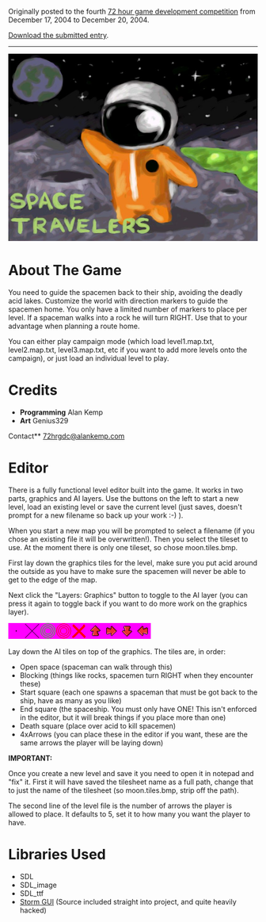 Originally posted to the fourth [72 hour game development competition](https://github.com/featherless/72hourgdc)
from December 17, 2004 to December 20, 2004.

[Download the submitted entry](https://github.com/72hourgdc-2004-december/SpaceTravellers/archive/submission.zip).

---

![Image](STtitle.jpg)

# About The Game

You need to guide the spacemen back to their ship, avoiding the deadly acid lakes.  Customize the world with direction markers to guide the spacemen home.  You only have a limited number of markers to place per level.  If a spaceman walks into a rock he will turn RIGHT.  Use that to your advantage when planning a route home.

You can either play campaign mode (which load level1.map.txt, level2.map.txt, level3.map.txt, etc if you want to add more levels onto the campaign), or just load an individual level to play.

# Credits

- **Programming** Alan Kemp
- **Art** Genius329

Contact** [72hrgdc@alankemp.com](mailto:72hrgdc@alankemp.com)

# Editor

There is a fully functional level editor built into the game.  It works in two parts, graphics and AI layers.  Use the buttons on the left to start a new level, load an existing level or save the current level (just saves, doesn't prompt for a new filename so back up your work :-) ).

When you start a new map you will be prompted to select a filename (if you chose an existing file it will be overwritten!).  Then you select the tileset to use.  At the moment there is only one tileset, so chose moon.tiles.bmp.

First lay down the graphics tiles for the level, make sure you put acid around the outside as you have to make sure the spacemen will never be able to get to the edge of the map.

Next click the "Layers: Graphics" button to toggle to the AI layer (you can press it again to toggle back if you want to do more work on the graphics layer).

![image](ai_tiles.bmp)

Lay down the AI tiles on top of the graphics.  The tiles are, in order:

- Open space (spaceman can walk through this)
- Blocking (things like rocks, spacemen turn RIGHT when they encounter these)
- Start square (each one spawns a spaceman that must be got back to the ship, have as many as you like)
- End square (the spaceship.  You must only have ONE!  This isn't enforced in the editor, but it will break things if you place more than one)
- Death square (place over acid to kill spacemen)
- 4xArrows (you can place these in the editor if you want, these are the same arrows the player will be laying down)

**IMPORTANT:**

Once you create a new level and save it you need to open it in notepad and "fix" it.  First it will have saved the tilesheet name as a full path, change that to just the name of the tilesheet (so moon.tiles.bmp, strip off the path).

The second line of the level file is the number of arrows the player is allowed to place.  It defaults to 5, set it to how many you want the player to have.

# Libraries Used

- SDL
- SDL_image
- SDL_ttf
- <a href="http://skap.8k.com/">Storm GUI</a> (Source included straight into project, and quite heavily hacked)
